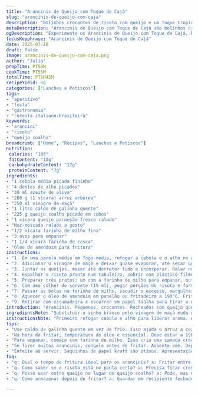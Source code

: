 ```yaml
---
title: "Arancinis de Queijo com Toque de Cajá"
slug: "arancinis-de-queijo-com-caja"
description: "Bolinhos crocantes de risoto com queijo e um toque tropical. Arancinis fritos, cremosos por dentro, crocantes por fora, com queijo coalho no lugar do Taleggio e farinha de milho substituindo a farinha branca. Vinagre de maçã no lugar do vinho branco traz um azedinho diferente. Temperados com noz-moscada e pimenta-do-reino, servidos quentes, ideais para petisco ou entrada, inspirados na Sicília, com brasilidade no tempero e ingredientes."
metaDescription: "Arancinis de Queijo com Toque de Cajá são bolinhos crocantes e cremosos com um toque tropical, perfeitos como petisco ou entrada."
ogDescription: "Experimente os Arancinis de Queijo com Toque de Cajá, bolinhos crocantes e cremosos, ideais para qualquer celebração."
focusKeyphrase: "Arancinis de Queijo com Toque de Cajá"
date: 2025-07-18
draft: false
image: arancinis-de-queijo-com-caja.png
author: "Julia"
prepTime: PT50M
cookTime: PT55M
totalTime: PT1H45M
recipeYield: 60 
categories: ["Lanches e Petiscos"]
tags:
- "aperitivo"
- "festa"
- "gastronomia"
- "receita italiano-brasileira"
keywords:
- "arancini"
- "risoto"
- "queijo coalho"
breadcrumb: ["Home", "Recipes", "Lanches e Petiscos"]
nutrition: 
 calories: "180"
 fatContent: "10g"
 carbohydrateContent: "17g"
 proteinContent: "7g"
ingredients:
- "1 cebola média picada fininho"
- "4 dentes de alho picados"
- "30 ml azeite de oliva"
- "200 g (1 xícara) arroz arbóreo"
- "250 ml vinagre de maçã"
- "1 litro caldo de galinha quente"
- "225 g queijo coalho picado em cubos"
- "1 xícara queijo parmesão fresco ralado"
- "Noz-moscada ralada a gosto"
- "1/2 xícara farinha de milho fina"
- "3 ovos para empanar"
- "1 1/4 xícara farinha de rosca"
- "Óleo de amendoim para fritura"
instructions:
- "1. Em uma panela média em fogo médio, refogar a cebola e o alho no azeite. Salpicar sal e pimenta-do-reino moída na hora. Depois de ficar macio, colocar o arroz e mexer por um minuto para desgrudar o grão e envolver no óleo."
- "2. Adicionar o vinagre de maçã e deixar quase evaporar, até secar quase tudo. Depois, ir colocando o caldo de galinha quente em conchas, uma por vez, mexendo sempre. Só colocar mais quando o líquido anterior sumir. Provar pra ver o ponto, precisa ficar cremoso, o grão macio mas não desmanchando. Aproximadamente uns 25 a 30 minutos que varia de panela e fogo."
- "3. Juntar os queijos, mexer até derreter tudo e incorporar. Ralar noz-moscada por cima, umas pitadas, misturar. Provar e ajustar sal e pimenta se precisar."
- "4. Espalhar o risoto pronto num tabuleiro, cobrir com plástico filme grudado na superfície pra não criar filme duro. Levar para gelar por umas 2 horas até esfriar e firmar."
- "5. Preparar três pratos: um com a farinha de milho para empanar, outro com os ovos batidos por pouco, e um terceiro com a farinha de rosca."
- "6. Com uma colher de sorvete (15 ml), pegar porções do risoto e formar bolinhas com as mãos, pressionando para ficar compacto e uniforme, tamanho de uma noz grande."
- "7. Passar as bolas na farinha de milho, sacudir o excesso, mergulhar nos ovos batidos e escorrer rapidinho. Envolver na farinha de rosca garantindo cobertura completa."
- "8. Aquecer o óleo de amendoim em panelão ou fritadeira a 190°C. Fritar as bolinhas em lotes de cerca de 8 por vez para não esfriar o óleo, cerca de 2 a 3 minutos até dourar bonito por fora. Cuidado com respingos."
- "9. Retirar com escumadeira e escorrer em papel toalha para tirar o excesso de gordura. Servir ainda quentes. Para apresentação, pode usar saquinhos de papel kraft."
introduction: "Arancinis. Pequenos, crocantes. Recheados com queijo que derrete na boca. A mistura do risoto com queijo coalho, aroma de noz-moscada. Vinagre de maçã no lugar do vinho branco, invertendo o costumeiro, deixando um sabor diferente, com leve acidez, trazendo brasilidade. Farinha de milho pra empanar, fração substituindo a farinha branca original, entrega crocância típica brasileira. Frita em óleo de amendoim, que tem sabor neutro e alto ponto de fumaça, mantem a textura perfeita. Petisco gostoso para servir em festa, lanche ou entrada, que junta o melhor da comida italiana e um toque do cerrado e nordeste nas opções de queijo e ingredientes."
ingredientsNote: "Substituir o vinho branco pelo vinagre de maçã muda o sabor trazendo acidez diferente e mais leve. O queijo coalho, típico do Nordeste brasileiro, agrega sabor que derrete e puxa, distinto do Taleggio original. A farinha de milho garante uma casquinha crocante e um sabor de milho que combina bem com o risoto cremoso. O uso do óleo de amendoim é para suportar o calor da fritura sem queimar e dá uma fritura uniforme. Atenção para usar caldo de galinha quente, facilita o cozimento do arroz, evitando que fique empapado. Os ovos são para ligar a farinha de rosca à bolinha, fundamental para criar a crostinha crocante. As quantidades foram calibradas para produzir uns 60 arancinis pequenos — perfeitos para uma brincadeira gastronômica em festa ou jantar."
instructionsNote: "Primeiro refogar cebola e alho para liberar aroma. Adicionar arroz e mexer para cobrir tudo no azeite. O vinagre em substituição ao vinho leva o líquido ácido que ajuda a equilibrar. Cozinhar o arroz adicionando caldo quente, mexer sempre, processo lento e paciente. Adicionar os queijos no final, manter mexendo pra derreter. Espalhar pra esfriar, gelar por duas horas para firmar bem a textura. Formar os bolinhos com cuidado, apertando para não desmanchar após fritura. Empanar em três etapas: farinha, ovo, farinha de rosca. Fritar em temperatura alta pra crocância imediata. Escorrer bem para evitar gordura excessiva. Servir quente, ideal para consumo imediato. Pode congelar os bolinhos antes e fritar depois, só ajustar o tempo de fritura para garantir textura crocante por fora e cremosa por dentro."
tips:
- "Use caldo de galinha quente em vez de frio. Isso ajuda o arroz a cozinhar mais rápido. Grãos não empapam assim. Mexer sempre. Por causa disso, o risoto fica cremoso. Cuidado com o sal, já que o caldo tem tempero."
- "Na hora de fritar, temperatura do óleo é essencial. Deve estar a 190 graus. Isso garante crocância rápida, não fritar muito tempo. Se ficar pouco, fica encharcado. Não lotar a panela. Trabalhe em lotes para melhor resultado."
- "Para empanar, comece com farinha de milho. Isso cria uma camada crocante ótima. Depois passa no ovo batido. Rápido para não encharcar. Por último a farinha de rosca. Finaliza com a crostinha perfeita, muito sabor. Atente-se"
- "Se fizer muitos arancinis, congele antes de fritar. Assente bem. Depois, fritar direto do freezer, mas aumentar tempo de fritura. Cuidado na temperatura para não queimar, e garantir textura crocante por fora e cremoso por dentro."
- "Enfeite ao servir. Saquinhos de papel kraft são ótimos. Apresentação conta. Além de prática, é legal. Suporte boca aberta. E também evita que esfriem rápido. Consumo imediato é melhor, mas pode deixar pronto para evento. Humm."
faq:
- "q: Qual o tempo de fritura ideal para os arancinis? a: Fritar entre 2 a 3 minutos. Depende do tamanho da bolinha. Verificar se ficaram dourados. Teste pelo visual. Cuidado com o óleo aquecido demais pra não queimar."
- "q: Como saber se o risoto está no ponto certo? a: Precisa ficar cremoso e com os grãos macios. Experimente enquanto mexe. Adicionar caldo devagar. Se não estiver bom, ajustar antes de misturar os queijos."
- "q: Posso usar outro queijo no lugar do queijo coalho? a: Pode, mas não vai ter o mesmo efeito. Queijo coalho é puxa-puxa. Outras opções são queijo minas ou muçarela, porém a textura muda. Pode ser gostoso, mas diferente."
- "q: Como armazenar depois de fritar? a: Guardar em recipiente fechado. Não deixe muito tempo, senão murcham. Para reaquecer, forno é melhor. Torrar um pouquinho, cuidado. Pode ficar crocante de novo, mas não como frescos."

---
```

